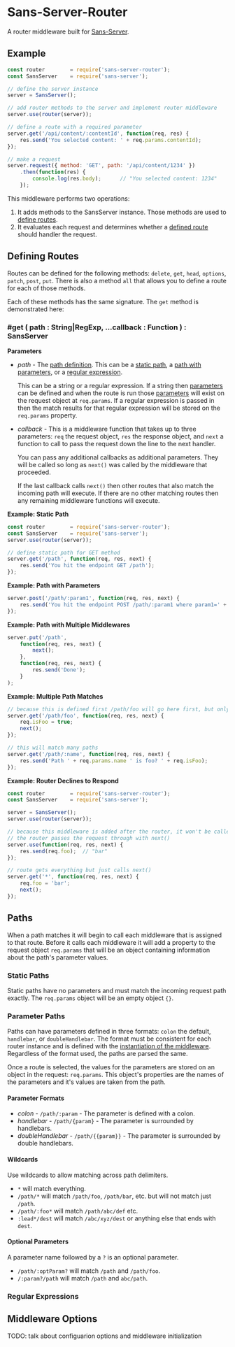 # Sans-Server-Router

A router middleware built for [Sans-Server](https://npmjs.com/packages/sans-server).

## Example

```js
const router        = require('sans-server-router');
const SansServer    = require('sans-server');

// define the server instance
server = SansServer();

// add router methods to the server and implement router middleware
server.use(router(server));

// define a route with a required parameter
server.get('/api/content/:contentId', function(req, res) {
    res.send('You selected content: ' + req.params.contentId);
});

// make a request
server.request({ method: 'GET', path: '/api/content/1234' })
    .then(function(res) {
        console.log(res.body);      // "You selected content: 1234"
    });
```

This middleware performs two operations:

1. It adds methods to the SansServer instance. Those methods are used to [define routes](#defining-routes).
2. It evaluates each request and determines whether a [defined route](#defining-routes) should handler the request.

## Defining Routes

Routes can be defined for the following methods: `delete`, `get`, `head`, `options`, `patch`, `post`, `put`. There is also a method `all` that allows you to define a route for each of those methods.

Each of these methods has the same signature. The `get` method is demonstrated here:

### #get ( path : String|RegExp, ...callback : Function ) : SansServer

**Parameters**

- *path* - The [path definition](#paths). This can be a [static path](#static-paths), a [path with parameters](#parameter-paths), or a [regular expression](#regular-expressions).

    This can be a string or a regular expression. If a string then [parameters](#path-parameters) can be defined and when the route is run those [parameters](#path-parameters) will exist on the request object at `req.params`. If a regular expression is passed in then the match results for that regular expression will be stored on the `req.params` property.

- *callback* - This is a middleware function that takes up to three parameters: `req` the request object, `res` the response object, and `next` a function to call to pass the request down the line to the next handler.

    You can pass any additional callbacks as additional parameters. They will be called so long as `next()` was called by the middleware that proceeded.

    If the last callback calls `next()` then other routes that also match the incoming path will execute. If there are no other matching routes then any remaining middleware functions will execute.

**Example: Static Path**

```js
const router        = require('sans-server-router');
const SansServer    = require('sans-server');
server.use(router(server));

// define static path for GET method
server.get('/path', function(req, res, next) {
    res.send('You hit the endpoint GET /path');
});
```

**Example: Path with Parameters**

```js
server.post('/path/:param1', function(req, res, next) {
    res.send('You hit the endpoint POST /path/:param1 where param1=' + req.params.param1);
});
```

**Example: Path with Multiple Middlewares**

```js
server.put('/path',
    function(req, res, next) {
        next();
    },
    function(req, res, next) {
        res.send('Done');
    }
);
```

**Example: Multiple Path Matches**

```js
// because this is defined first /path/foo will go here first, but only /path/foo
server.get('/path/foo', function(req, res, next) {
    req.isFoo = true;
    next();
});

// this will match many paths
server.get('/path/:name', function(req, res, next) {
    res.send('Path ' + req.params.name ' is foo? ' + req.isFoo);
});
```

**Example: Router Declines to Respond**

```js
const router        = require('sans-server-router');
const SansServer    = require('sans-server');

server = SansServer();
server.use(router(server));

// because this middleware is added after the router, it won't be called unless
// the router passes the request through with next()
server.use(function(req, res, next) {
    res.send(req.foo);  // "bar"
});

// route gets everything but just calls next()
server.get('*', function(req, res, next) {
    req.foo = 'bar';
    next();
});
```

## Paths

When a path matches it will begin to call each middleware that is assigned to that route. Before it calls each middleware it will add a property to the request object `req.params` that will be an object containing information about the path's parameter values.

### Static Paths

Static paths have no parameters and must match the incoming request path exactly. The `req.params` object will be an empty object `{}`.

### Parameter Paths

Paths can have parameters defined in three formats: `colon` the default, `handlebar`, or `doubleHandlebar`. The format must be consistent for each router instance and is defined with the [instantiation of the middleware](#middleare-options). Regardless of the format used, the paths are parsed the same.

Once a route is selected, the values for the parameters are stored on an object in the request: `req.params`. This object's properties are the names of the parameters and it's values are taken from the path.

#### Parameter Formats

- *colon* - `/path/:param` - The parameter is defined with a colon.
- *handlebar* - `/path/{param}` - The parameter is surrounded by handlebars.
- *doubleHandlebar* - `/path/{{param}}` - The parameter is surrounded by double handlebars.

#### Wildcards

Use wildcards to allow matching across path delimiters.

- `*` will match everything.
- `/path/*` will match `/path/foo`, `/path/bar`, etc. but will not match just `/path`.
- `/path/:foo*` will match `/path/abc/def` etc.
- `:lead*/dest` will match `/abc/xyz/dest` or anything else that ends with `dest`.

#### Optional Parameters

A parameter name followed by a `?` is an optional parameter.

- `/path/:optParam?` will match `/path` and `/path/foo`.
- `/:param?/path` will match `/path` and `abc/path`.

### Regular Expressions

## Middleware Options

TODO: talk about configuarion options and middleware initialization